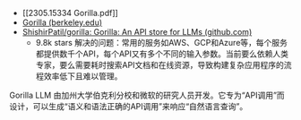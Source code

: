 - [[2305.15334 Gorilla.pdf]]
- [Gorilla (berkeley.edu)](https://gorilla.cs.berkeley.edu/)
- [ShishirPatil/gorilla: Gorilla: An API store for LLMs (github.com)](https://github.com/ShishirPatil/gorilla)
	- 9.8k stars
解决的问题：常用的服务如AWS、GCP和Azure等，每个服务都提供数千个API，每个API又有多个不同的输入参数。当前要么依赖人类专家，要么需要耗时搜索API文档和在线资源，导致构建复杂应用程序的流程效率低下且难以管理。

Gorilla LLM 由加州大学伯克利分校和微软的研究人员开发。它专为“API调用”而设计，可以生成“语义和语法正确的API调用”来响应“自然语言查询”。